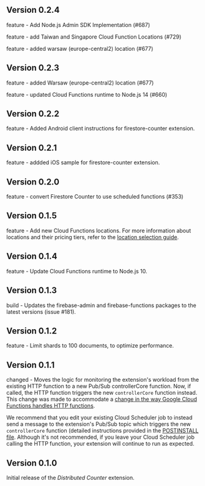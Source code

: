 ## Version 0.2.4


feature - Add Node.js Admin SDK Implementation (#687)

feature - add Taiwan and Singapore Cloud Function Locations (#729)

feature - added warsaw (europe-central2) location (#677)

## Version 0.2.3

feature - added Warsaw (europe-central2) location (#677)

feature - updated Cloud Functions runtime to Node.js 14 (#660)

## Version 0.2.2

feature - Added Android client instructions for firestore-counter extension.

## Version 0.2.1

feature - addded iOS sample for firestore-counter extension.

## Version 0.2.0

feature - convert Firestore Counter to use scheduled functions (#353)

## Version 0.1.5

feature - Add new Cloud Functions locations. For more information about locations and their pricing tiers, refer to the [location selection guide](https://firebase.google.com/docs/functions/locations).

## Version 0.1.4

feature - Update Cloud Functions runtime to Node.js 10.

## Version 0.1.3

build - Updates the firebase-admin and firebase-functions packages to the latest versions (issue #181).

## Version 0.1.2

feature - Limit shards to 100 documents, to optimize performance.

## Version 0.1.1

changed - Moves the logic for monitoring the extension's workload from the existing HTTP function to a new Pub/Sub controllerCore function. Now, if called, the HTTP function triggers the new `controllerCore` function instead. This change was made to accommodate a [change in the way Google Cloud Functions handles HTTP functions](https://cloud.google.com/functions/docs/securing/managing-access#allowing_unauthenticated_function_invocation).

We recommend that you edit your existing Cloud Scheduler job to instead send a message to the extension's Pub/Sub topic which triggers the new `controllerCore` function (detailed instructions provided in the [POSTINSTALL file](https://github.com/firebase/extensions/blob/master/firestore-counter/POSTINSTALL.md#set-up-a-cloud-scheduler-job). Although it's not recommended, if you leave your Cloud Scheduler job calling the HTTP function, your extension will continue to run as expected.

## Version 0.1.0

Initial release of the _Distributed Counter_ extension.
